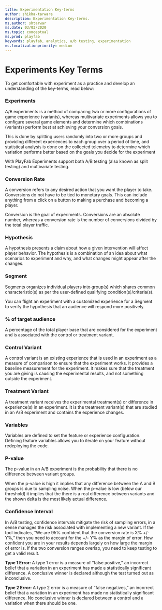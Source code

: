 ```yaml
---
title: Experimentation Key-terms
author: shikha-tarware
description: Experimentation Key-terms.
ms.author: shtarwar
ms.date: 03/03/2020
ms.topic: conceptual
ms.prod: playfab
keywords: playfab, analytics, a/b testing, experimentation
ms.localizationpriority: medium
---
```


# Experiments Key Terms
To get comfortable with experiment as a practice and develop an understanding of the key-terms, read below:

### Experiments
A/B experiments is a method of comparing two or more configurations of game experience (variants), whereas multivariate experiments allows you to configure several game elements and determine which combinations (variants) perform best at achieving your conversion goals. 

This is done by splitting users randomly into two or more groups and providing different experiences to each group over a period of time, and statistical analysis is done on the collected telemetry to determine which variation performs better based on the goals you decide for the experiment

With PlayFab Experiments support both A/B testing (also known as split testing) and multivariate testing. 

### Conversion Rate
A conversion refers to any desired action that you want the player to take. Conversions do not have to be tied to monetary goals. This can include anything from a click on a button to making a purchase and becoming a player. 

Conversion is the goal of experiments. Conversions are an absolute number, whereas a conversion rate is the number of conversions divided by the total player traffic. 

### Hypothesis
A hypothesis presents a claim about how a given intervention will affect player behavior. The hypothesis is a combination of an idea about what scenarios to experiment and why, and what changes might appear after the changes.

### Segment
Segments organizes individual players into group(s) which shares common characteristic(s) as per the user-defined qualifying condition(s)/criteria(s). 

You can flight an experiment with a customized experience for a Segment to verify the hypothesis that an audience will respond more positively.

### % of target audience
A percentage of the total player base that are considered for the experiment and is associated with the control or treatment variant.

### Control Variant
A control variant is an existing experience that is used in an experiment as a measure of comparison to ensure that the experiment works. It provides a baseline measurement for the experiment. It makes sure that the treatment you are giving is causing the experimental results, and not something outside the experiment.

### Treatment Variant
A treatment variant receives the experimental treatment(s) or difference in experience(s) in an experiment. It is the treatment variant(s) that are studied in an A/B experiment and contains the experience changes.

### Variables
Variables are defined to set the feature or experience configuration. Defining feature variables allows you to iterate on your feature without redeploying the code.

### P-value
The p-value in an A/B experiment is the probability that there is no difference between variant groups.

When the p-value is high it implies that any difference between the A and B groups is due to sampling noise.  When the p-value is low (below our threshold) it implies that the there is a real difference between variants and the shown delta is the most likely actual difference.

### Confidence Interval
In A/B testing, confidence intervals mitigate the risk of sampling errors, in a sense manages the risk associated with implementing a new variant. If the tool indicates, “We are 95% confident that the conversion rate is X% +/- Y%,” then you need to account for the +/- Y% as the margin of error. How confident you are in your results depends largely on how large the margin of error is. If the two conversion ranges overlap, you need to keep testing to get a valid result.

**Type 1 Error:** 
A type 1 error is a measure of “false positive,” an incorrect belief that a variation in an experiment has made a statistically significant difference. A conclusive winner is declared although the test turned out as inconclusive.

**Type 2 Error:**
A type 2 error is a measure of “false negatives,” an incorrect belief that a variation in an experiment has made no statistically significant difference. No conclusive winner is declared between a control and a variation when there should be one.
